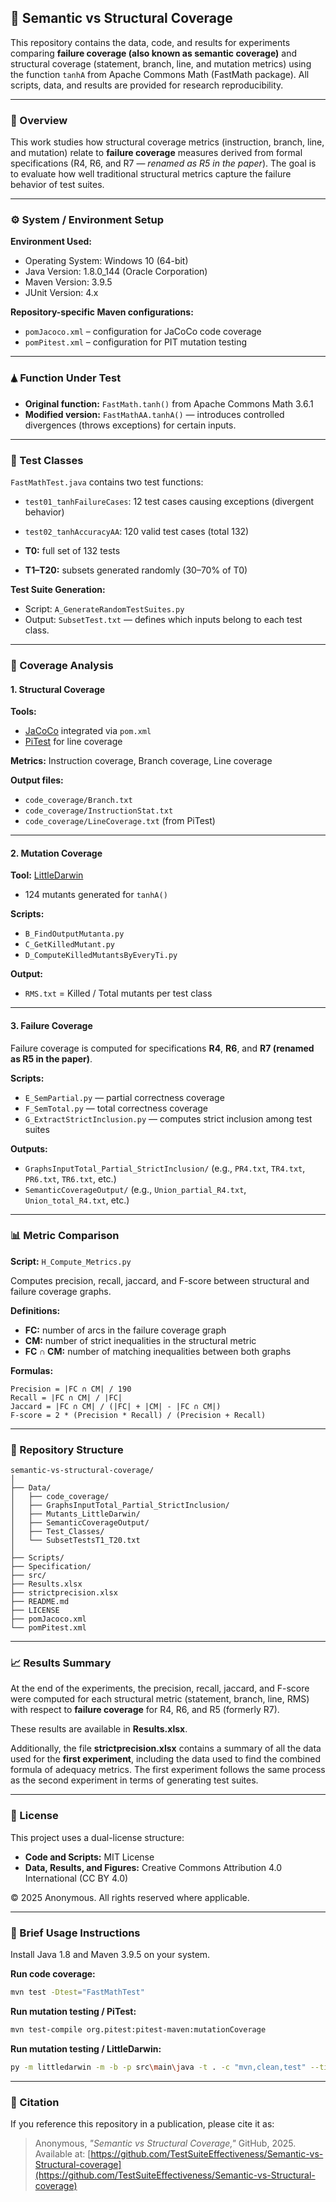 ## 📘 Semantic vs Structural Coverage

This repository contains the data, code, and results for experiments comparing **failure coverage (also known as semantic coverage)** and structural coverage (statement, branch, line, and mutation metrics) using the function `tanhA` from Apache Commons Math (FastMath package).
All scripts, data, and results are provided for research reproducibility.

---

### 📘 Overview

This work studies how structural coverage metrics (instruction, branch, line, and mutation) relate to **failure coverage** measures derived from formal specifications (R4, R6, and R7 — *renamed as R5 in the paper*).
The goal is to evaluate how well traditional structural metrics capture the failure behavior of test suites.

---

### ⚙️ System / Environment Setup

**Environment Used:**

* Operating System: Windows 10 (64-bit)
* Java Version: 1.8.0_144 (Oracle Corporation)
* Maven Version: 3.9.5
* JUnit Version: 4.x

**Repository-specific Maven configurations:**

* `pomJacoco.xml` – configuration for JaCoCo code coverage
* `pomPitest.xml` – configuration for PIT mutation testing

---

### 🛦 Function Under Test

* **Original function:** `FastMath.tanh()` from Apache Commons Math 3.6.1
* **Modified version:** `FastMathAA.tanhA()` — introduces controlled divergences (throws exceptions) for certain inputs.

---

### 🤮 Test Classes

`FastMathTest.java` contains two test functions:

* `test01_tanhFailureCases`: 12 test cases causing exceptions (divergent behavior)

* `test02_tanhAccuracyAA`: 120 valid test cases (total 132)

* **T0:** full set of 132 tests

* **T1–T20:** subsets generated randomly (30–70% of T0)

**Test Suite Generation:**

* Script: `A_GenerateRandomTestSuites.py`
* Output: `SubsetTest.txt` — defines which inputs belong to each test class.

---

### 🤮 Coverage Analysis

#### 1. Structural Coverage

**Tools:**

* [JaCoCo](https://www.jacoco.org/jacoco/) integrated via `pom.xml`
* [PiTest](https://pitest.org) for line coverage

**Metrics:** Instruction coverage, Branch coverage, Line coverage

**Output files:**

* `code_coverage/Branch.txt`
* `code_coverage/InstructionStat.txt`
* `code_coverage/LineCoverage.txt` (from PiTest)

---

#### 2. Mutation Coverage

**Tool:** [LittleDarwin](https://github.com/aliparsai/LittleDarwin)

* 124 mutants generated for `tanhA()`

**Scripts:**

* `B_FindOutputMutanta.py`
* `C_GetKilledMutant.py`
* `D_ComputeKilledMutantsByEveryTi.py`

**Output:**

* `RMS.txt` = Killed / Total mutants per test class

---

#### 3. Failure Coverage

Failure coverage is computed for specifications **R4**, **R6**, and **R7 (renamed as R5 in the paper)**.

**Scripts:**

* `E_SemPartial.py` — partial correctness coverage
* `F_SemTotal.py` — total correctness coverage
* `G_ExtractStrictInclusion.py` — computes strict inclusion among test suites

**Outputs:**

* `GraphsInputTotal_Partial_StrictInclusion/` (e.g., `PR4.txt`, `TR4.txt`, `PR6.txt`, `TR6.txt`, etc.)
* `SemanticCoverageOutput/` (e.g., `Union_partial_R4.txt`, `Union_total_R4.txt`, etc.)

---

### 📊 Metric Comparison

**Script:** `H_Compute_Metrics.py`

Computes precision, recall, jaccard, and F-score between structural and failure coverage graphs.

**Definitions:**

* **FC:** number of arcs in the failure coverage graph
* **CM:** number of strict inequalities in the structural metric
* **FC ∩ CM:** number of matching inequalities between both graphs

**Formulas:**

```
Precision = |FC ∩ CM| / 190  
Recall = |FC ∩ CM| / |FC|  
Jaccard = |FC ∩ CM| / (|FC| + |CM| - |FC ∩ CM|)  
F-score = 2 * (Precision * Recall) / (Precision + Recall)
```

---

### 📂 Repository Structure

```
semantic-vs-structural-coverage/
│
├── Data/
│   ├── code_coverage/
│   ├── GraphsInputTotal_Partial_StrictInclusion/
│   ├── Mutants_LittleDarwin/
│   ├── SemanticCoverageOutput/
│   ├── Test_Classes/
│   └── SubsetTestsT1_T20.txt
│
├── Scripts/
├── Specification/
├── src/
├── Results.xlsx
├── strictprecision.xlsx
├── README.md
├── LICENSE
├── pomJacoco.xml
└── pomPitest.xml
```

---

### 📈 Results Summary

At the end of the experiments, the precision, recall, jaccard, and F-score were computed for each structural metric
(statement, branch, line, RMS) with respect to **failure coverage** for R4, R6, and R5 (formerly R7).

These results are available in **Results.xlsx**.

Additionally, the file **strictprecision.xlsx** contains a summary of all the data used for the **first experiment**, including the data used to find the combined formula of adequacy metrics.
The first experiment follows the same process as the second experiment in terms of generating test suites.

---

### 📜 License

This project uses a dual-license structure:

* **Code and Scripts:** MIT License
* **Data, Results, and Figures:** Creative Commons Attribution 4.0 International (CC BY 4.0)

© 2025 Anonymous. All rights reserved where applicable.

---

### 📝 Brief Usage Instructions

Install Java 1.8 and Maven 3.9.5 on your system.

**Run code coverage:**

```bash
mvn test -Dtest="FastMathTest"
```

**Run mutation testing / PiTest:**

```bash
mvn test-compile org.pitest:pitest-maven:mutationCoverage
```

**Run mutation testing / LittleDarwin:**

```bash
py -m littledarwin -m -b -p src\main\java -t . -c "mvn,clean,test" --timeout=600
```

---

### 💬 Citation

If you reference this repository in a publication, please cite it as:

> Anonymous, *"Semantic vs Structural Coverage,"* GitHub, 2025.
> Available at: [https://github.com/TestSuiteEffectiveness/Semantic-vs-Structural-coverage](https://github.com/TestSuiteEffectiveness/Semantic-vs-Structural-coverage)
